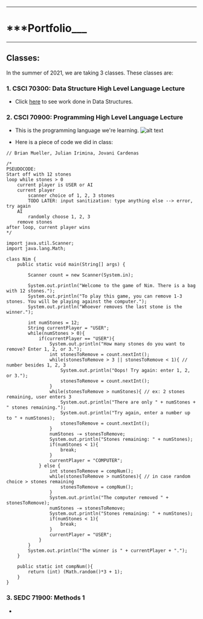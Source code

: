 ***
# ***Portfolio___
***

## Classes:
In the summer of 2021, we are taking 3 classes. These classes are: 

### 1. CSCI 70300: Data Structure High Level Language Lecture 

- Click [here](https://github.com/JCardenas62/nycscertweb1/blob/main/Data_Structures) to see work done in Data Structures.


### 2. CSCI 70900: Programming High Level Language Lecture

- This is the programming language we're learning.
![alt text](https://cdn.worldvectorlogo.com/logos/java.svg)

- Here is a piece of code we did in class:
```
// Brian Mueller, Julian Irimina, Jovani Cardenas

/*
PSEUDOCODE:
Start off with 12 stones
loop while stones > 0
    current player is USER or AI
    current player
        scanner choice of 1, 2, 3 stones
        TODO LATER: input sanitization: type anything else --> error, try again
    AI
        randomly choose 1, 2, 3
    remove stones
after loop, current player wins
*/

import java.util.Scanner;
import java.lang.Math;

class Nim {
    public static void main(String[] args) {

        Scanner count = new Scanner(System.in);

        System.out.println("Welcome to the game of Nim. There is a bag with 12 stones.");
        System.out.println("To play this game, you can remove 1-3 stones. You will be playing against the computer.");
        System.out.println("Whoever removes the last stone is the winner.");

        int numStones = 12;
        String currentPlayer = "USER";
        while(numStones > 0){
            if(currentPlayer == "USER"){
                System.out.println("How many stones do you want to remove? Enter 1, 2, or 3.");
                int stonesToRemove = count.nextInt();
                while(stonesToRemove > 3 || stonesToRemove < 1){ // number besides 1, 2, 3
                    System.out.println("Oops! Try again: enter 1, 2, or 3.");
                    stonesToRemove = count.nextInt();
                }
                while(stonesToRemove > numStones){ // ex: 2 stones remaining, user enters 3
                    System.out.println("There are only " + numStones + " stones remaining.");
                    System.out.println("Try again, enter a number up to " + numStones);
                    stonesToRemove = count.nextInt();
                }
                numStones -= stonesToRemove;
                System.out.println("Stones remaining: " + numStones);
                if(numStones < 1){
                    break;
                }
                currentPlayer = "COMPUTER";
            } else {
                int stonesToRemove = compNum();
                while(stonesToRemove > numStones){ // in case random choice > stones remaining
                    stonesToRemove = compNum();
                }
                System.out.println("The computer removed " + stonesToRemove);
                numStones -= stonesToRemove;
                System.out.println("Stones remaining: " + numStones);
                if(numStones < 1){
                    break;
                }
                currentPlayer = "USER";
            }
        }
        System.out.println("The winner is " + currentPlayer + ".");
    }

    public static int compNum(){
        return (int) (Math.random()*3 + 1);
    }
}
```

### 3. SEDC 71900: Methods 1
- 
